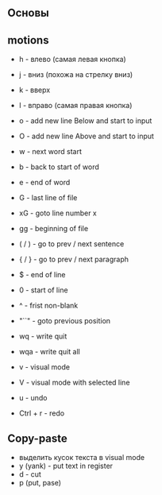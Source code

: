 ## Основы

## motions
- h - влево (самая левая кнопка)
- j - вниз (похожа на стрелку вниз)
- k - вверх
- l - вправо (самая правая кнопка)

- o - add new line Below and start to input
- O - add new line Above and start to input

- w - next word start
- b - back to start of word
- e - end of word
- G - last line of file
- xG - goto line number x
- gg - beginning of file
- ( / ) - go to prev / next sentence
- { / } - go to prev / next paragraph
- $ - end of line
- 0 - start of line
- ^ - frist non-blank
- "``" - goto previous position 

- wq - write quit
- wqa - write quit all

- v - visual mode
- V - visual mode with selected line

- u - undo
- Ctrl + r - redo

## Copy-paste
- выделить кусок текста в visual mode
- y (yank) - put text in register
- d - cut
- p (put, pase)

